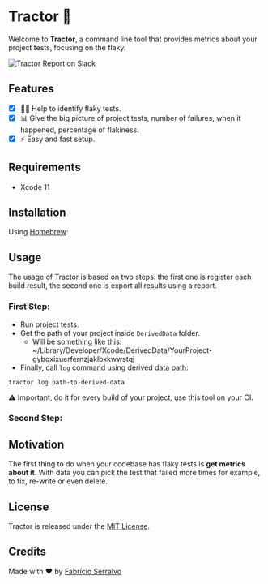 # Tractor 🚜
Welcome to **Tractor**, a command line tool that provides metrics about your project tests, focusing on the flaky.

![Tractor Report on Slack](https://github.com/serralvo/Tractor/blob/master/tractor-report.png)

## Features
- [x] 🕵️‍♂️ Help to identify flaky tests.
- [x] 📊 Give the big picture of project tests, number of failures, when it happened, percentage of flakiness.
- [x] ⚡️ Easy and fast setup.

## Requirements 
- Xcode 11 

## Installation 
Using [Homebrew](http://brew.sh/):

## Usage
The usage of Tractor is based on two steps: the first one is register each build result, the second one is export all results using a report.

### First Step:
- Run project tests.
- Get the path of your project inside `DerivedData` folder. 
  - Will be something like this: ~/Library/Developer/Xcode/DerivedData/YourProject-gybqxixuerfernzjaklbxkwwstqj
- Finally, call `log` command using derived data path:

```
tractor log path-to-derived-data
```

⚠️ Important, do it for every build of your project, use this tool on your CI.

### Second Step:

## Motivation
The first thing to do when your codebase has flaky tests is **get metrics about it**. With data you can pick the test that failed more times for example, to fix, re-write or even delete. 

## License 
Tractor is released under the [MIT License](https://opensource.org/licenses/MIT).

## Credits
Made with ❤️ by [Fabrício Serralvo](https://twitter.com/serralvo_)
